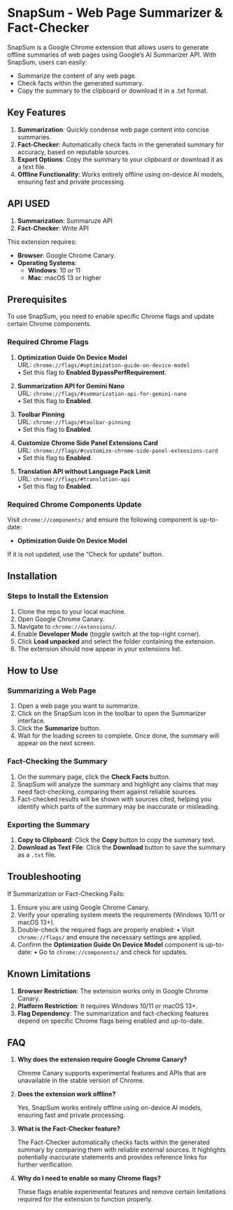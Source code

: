 # SnapSum - Web Page Summarizer & Fact-Checker

SnapSum is a Google Chrome extension that allows users to generate offline summaries of web pages using Google’s AI Summarizer API. With SnapSum, users can easily:
- Summarize the content of any web page.
- Check facts within the generated summary.
- Copy the summary to the clipboard or download it in a .txt format.

## Key Features

1. **Summarization**: Quickly condense web page content into concise summaries.
2. **Fact-Checker**: Automatically check facts in the generated summary for accuracy, based on reputable sources.
3. **Export Options**: Copy the summary to your clipboard or download it as a text file.
4. **Offline Functionality**: Works entirely offline using on-device AI models, ensuring fast and private processing.

## API USED 

1. **Summarization**: Summaruze API 
2. **Fact-Checker**: Write API

This extension requires:
- **Browser**: Google Chrome Canary.
- **Operating Systems**:
    - **Windows**: 10 or 11
    - **Mac**: macOS 13 or higher

## Prerequisites

To use SnapSum, you need to enable specific Chrome flags and update certain Chrome components.

### Required Chrome Flags

1. **Optimization Guide On Device Model**  
   URL: `chrome://flags/#optimization-guide-on-device-model`  
   • Set this flag to **Enabled BypassPerfRequirement**.

2. **Summarization API for Gemini Nano**  
   URL: `chrome://flags/#summarization-api-for-gemini-nano`  
   • Set this flag to **Enabled**.

3. **Toolbar Pinning**  
   URL: `chrome://flags/#toolbar-pinning`  
   • Set this flag to **Enabled**.

4. **Customize Chrome Side Panel Extensions Card**  
   URL: `chrome://flags/#customize-chrome-side-panel-extensions-card`  
   • Set this flag to **Enabled**.

5. **Translation API without Language Pack Limit**  
   URL: `chrome://flags/#translation-api`  
   • Set this flag to **Enabled**.

### Required Chrome Components Update

Visit `chrome://components/` and ensure the following component is up-to-date:
- **Optimization Guide On Device Model**

If it is not updated, use the “Check for update” button.

## Installation

### Steps to Install the Extension

1. Clone the repo to your local machine.
2. Open Google Chrome Canary.
3. Navigate to `chrome://extensions/`.
4. Enable **Developer Mode** (toggle switch at the top-right corner).
5. Click **Load unpacked** and select the folder containing the extension.
6. The extension should now appear in your extensions list.

## How to Use

### Summarizing a Web Page

1. Open a web page you want to summarize.
2. Click on the SnapSum icon in the toolbar to open the Summarizer interface.
3. Click the **Summarize** button.
4. Wait for the loading screen to complete. Once done, the summary will appear on the next screen.

### Fact-Checking the Summary

1. On the summary page, click the **Check Facts** button.
2. SnapSum will analyze the summary and highlight any claims that may need fact-checking, comparing them against reliable sources.
3. Fact-checked results will be shown with sources cited, helping you identify which parts of the summary may be inaccurate or misleading.

### Exporting the Summary

1. **Copy to Clipboard**: Click the **Copy** button to copy the summary text.
2. **Download as Text File**: Click the **Download** button to save the summary as a `.txt` file.

## Troubleshooting

If Summarization or Fact-Checking Fails:

1. Ensure you are using Google Chrome Canary.
2. Verify your operating system meets the requirements (Windows 10/11 or macOS 13+).
3. Double-check the required flags are properly enabled:
    • Visit `chrome://flags/` and ensure the necessary settings are applied.
4. Confirm the **Optimization Guide On Device Model** component is up-to-date:
    • Go to `chrome://components/` and check for updates.

## Known Limitations

1. **Browser Restriction**: The extension works only in Google Chrome Canary.
2. **Platform Restriction**: It requires Windows 10/11 or macOS 13+.
3. **Flag Dependency**: The summarization and fact-checking features depend on specific Chrome flags being enabled and up-to-date.

## FAQ

1. **Why does the extension require Google Chrome Canary?**

   Chrome Canary supports experimental features and APIs that are unavailable in the stable version of Chrome.

2. **Does the extension work offline?**

   Yes, SnapSum works entirely offline using on-device AI models, ensuring fast and private processing.

3. **What is the Fact-Checker feature?**

   The Fact-Checker automatically checks facts within the generated summary by comparing them with reliable external sources. It highlights potentially inaccurate statements and provides reference links for further verification.

4. **Why do I need to enable so many Chrome flags?**

    These flags enable experimental features and remove certain limitations required for the extension to function properly.
